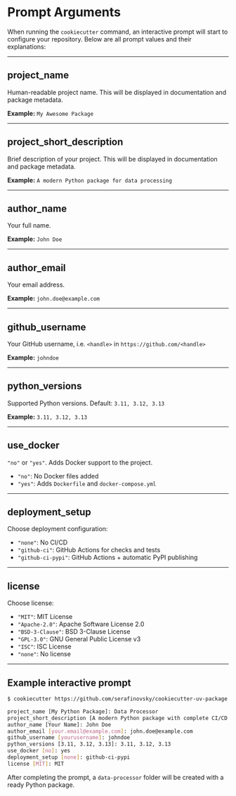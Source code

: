 # Prompt Arguments

When running the `cookiecutter` command, an interactive prompt will start to configure your repository. Below are all prompt values and their explanations:

---

## **project_name**

Human-readable project name. This will be displayed in documentation and package metadata.

**Example:** `My Awesome Package`

---

## **project_short_description**

Brief description of your project. This will be displayed in documentation and package metadata.

**Example:** `A modern Python package for data processing`

---

## **author_name**

Your full name.

**Example:** `John Doe`

---

## **author_email**

Your email address.

**Example:** `john.doe@example.com`

---

## **github_username**

Your GitHub username, i.e. `<handle>` in `https://github.com/<handle>`

**Example:** `johndoe`

---

## **python_versions**

Supported Python versions. Default: `3.11, 3.12, 3.13`

**Example:** `3.11, 3.12, 3.13`

---

## **use_docker**

`"no"` or `"yes"`. Adds Docker support to the project.

- `"no"`: No Docker files added
- `"yes"`: Adds `Dockerfile` and `docker-compose.yml`

---

## **deployment_setup**

Choose deployment configuration:

- `"none"`: No CI/CD
- `"github-ci"`: GitHub Actions for checks and tests
- `"github-ci-pypi"`: GitHub Actions + automatic PyPI publishing

---

## **license**

Choose license:

- `"MIT"`: MIT License
- `"Apache-2.0"`: Apache Software License 2.0
- `"BSD-3-Clause"`: BSD 3-Clause License
- `"GPL-3.0"`: GNU General Public License v3
- `"ISC"`: ISC License
- `"none"`: No license

---

## Example interactive prompt

```bash
$ cookiecutter https://github.com/serafinovsky/cookiecutter-uv-package

project_name [My Python Package]: Data Processor
project_short_description [A modern Python package with complete CI/CD setup]: Advanced data processing library
author_name [Your Name]: John Doe
author_email [your.email@example.com]: john.doe@example.com
github_username [yourusername]: johndoe
python_versions [3.11, 3.12, 3.13]: 3.11, 3.12, 3.13
use_docker [no]: yes
deployment_setup [none]: github-ci-pypi
license [MIT]: MIT
```

After completing the prompt, a `data-processor` folder will be created with a ready Python package.
